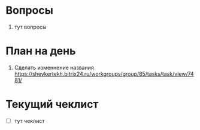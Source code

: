 # Вопросы
1. тут вопросы

# План на день
1. Сделать изменнение названия
   https://sheykertekh.bitrix24.ru/workgroups/group/85/tasks/task/view/7481/
# Текущий чеклист 
- [ ] тут чеклист
